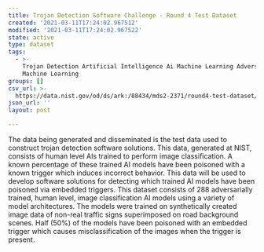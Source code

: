 ```yaml
---
title: Trojan Detection Software Challenge - Round 4 Test Dataset
created: '2021-03-11T17:24:02.967512'
modified: '2021-03-11T17:24:02.967522'
state: active
type: dataset
tags:
  - >-
    Trojan Detection Artificial Intelligence Ai Machine Learning Adversarial
    Machine Learning
groups: []
csv_url: >-
  https://data.nist.gov/od/ds/ark:/88434/mds2-2371/round4-test-dataset/METADATA_DICTIONARY.csv
json_url: ''
layout: post

---
```

The data being generated and disseminated is the test data used to construct trojan detection software solutions. This data, generated at NIST, consists of human level AIs trained to perform image classification. A known percentage of these trained AI models have been poisoned with a known trigger which induces incorrect behavior. This data will be used to develop software solutions for detecting which trained AI models have been poisoned via embedded triggers. This dataset consists of 288 adversarially trained, human level, image classification AI models using a variety of model architectures. The models were trained on synthetically created image data of non-real traffic signs superimposed on road background scenes. Half (50%) of the models have been poisoned with an embedded trigger which causes misclassification of the images when the trigger is present.
